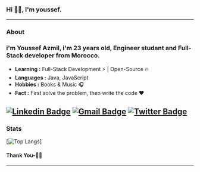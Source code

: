 ### Hi 🙋‍♂️, I'm youssef.
---------------------------------------------------------------------------------------------------------------------------------------------------------------------------------
### About
### i'm Youssef Azmil, i'm 23 years old, Engineer studant and Full-Stack developer from Morocco.
-  **Learning :** Full-Stack Development :zap: | Open-Source :fire:	
-  **Languages :** Java, JavaScript
-  **Hobbies :** Books & Music :headphones:
-  **Fact :** First solve the problem, then write the code :heart: 
<!-- -  **Organization :** Technojam -->

[![Linkedin Badge](https://img.shields.io/badge/-LinkedIn-blue?style=flat-square&logo=Linkedin&logoColor=white&link=https://www.linkedin.com/in/youssef-amzil)](https://www.linkedin.com/in/youssef-amzil/) 
 [![Gmail Badge](https://img.shields.io/badge/-Gmail-c14438?style=flat-square&logo=Gmail&logoColor=white&link=mailto:amzilyoussef98@gmail.com)](mailto:amzilyoussef98@gmail.com)
 [![Twitter Badge](https://img.shields.io/badge/-twitter-1ca0f1?style=flat-square&logo=twitter&logoColor=white&link=https://twitter.com/)](https://twitter.com/)
---------------------------------------------------------------------------------------------------------------------------------------------------------------------------------
### Stats

[![Top Langs](https://github-readme-stats.vercel.app/api/top-langs/?username=ylizma)]

#### Thank You-🙏🏼
---------------------------------------------------------------------------------------------------------------------------------------------------------------------------------





